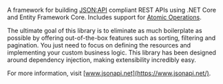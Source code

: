 A framework for building [JSON:API](https://jsonapi.org/) compliant REST APIs using .NET Core and Entity Framework Core. Includes support for [Atomic Operations](https://jsonapi.org/ext/atomic/).

The ultimate goal of this library is to eliminate as much boilerplate as possible by offering out-of-the-box features such as sorting, filtering and pagination. You just need to focus on defining the resources and implementing your custom business logic. This library has been designed around dependency injection, making extensibility incredibly easy.

For more information, visit [www.jsonapi.net](https://www.jsonapi.net/).
